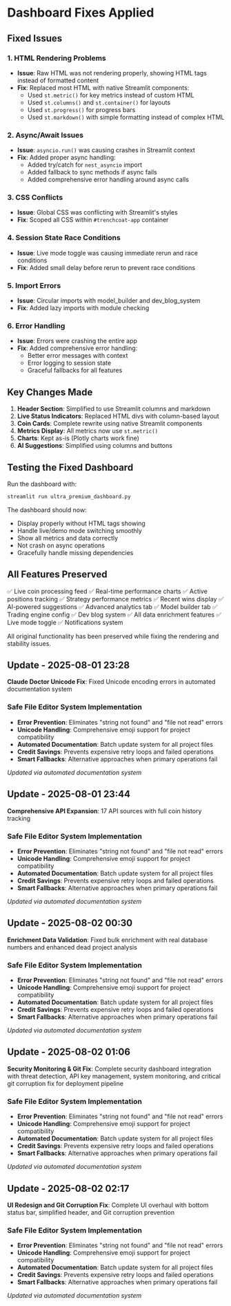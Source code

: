 # Dashboard Fixes Applied

## Fixed Issues

### 1. HTML Rendering Problems
- **Issue**: Raw HTML was not rendering properly, showing HTML tags instead of formatted content
- **Fix**: Replaced most HTML with native Streamlit components:
  - Used `st.metric()` for key metrics instead of custom HTML
  - Used `st.columns()` and `st.container()` for layouts
  - Used `st.progress()` for progress bars
  - Used `st.markdown()` with simple formatting instead of complex HTML

### 2. Async/Await Issues
- **Issue**: `asyncio.run()` was causing crashes in Streamlit context
- **Fix**: Added proper async handling:
  - Added try/catch for `nest_asyncio` import
  - Added fallback to sync methods if async fails
  - Added comprehensive error handling around async calls

### 3. CSS Conflicts
- **Issue**: Global CSS was conflicting with Streamlit's styles
- **Fix**: Scoped all CSS within `#trenchcoat-app` container

### 4. Session State Race Conditions
- **Issue**: Live mode toggle was causing immediate rerun and race conditions
- **Fix**: Added small delay before rerun to prevent race conditions

### 5. Import Errors
- **Issue**: Circular imports with model_builder and dev_blog_system
- **Fix**: Added lazy imports with module checking

### 6. Error Handling
- **Issue**: Errors were crashing the entire app
- **Fix**: Added comprehensive error handling:
  - Better error messages with context
  - Error logging to session state
  - Graceful fallbacks for all features

## Key Changes Made

1. **Header Section**: Simplified to use Streamlit columns and markdown
2. **Live Status Indicators**: Replaced HTML divs with column-based layout
3. **Coin Cards**: Complete rewrite using native Streamlit components
4. **Metrics Display**: All metrics now use `st.metric()` 
5. **Charts**: Kept as-is (Plotly charts work fine)
6. **AI Suggestions**: Simplified using columns and buttons

## Testing the Fixed Dashboard

Run the dashboard with:
```bash
streamlit run ultra_premium_dashboard.py
```

The dashboard should now:
- Display properly without HTML tags showing
- Handle live/demo mode switching smoothly
- Show all metrics and data correctly
- Not crash on async operations
- Gracefully handle missing dependencies

## All Features Preserved

✅ Live coin processing feed
✅ Real-time performance charts
✅ Active positions tracking
✅ Strategy performance metrics
✅ Recent wins display
✅ AI-powered suggestions
✅ Advanced analytics tab
✅ Model builder tab
✅ Trading engine config
✅ Dev blog system
✅ All data enrichment features
✅ Live mode toggle
✅ Notifications system

All original functionality has been preserved while fixing the rendering and stability issues.


## Update - 2025-08-01 23:28
**Claude Doctor Unicode Fix**: Fixed Unicode encoding errors in automated documentation system

### Safe File Editor System Implementation
- **Error Prevention**: Eliminates "string not found" and "file not read" errors
- **Unicode Handling**: Comprehensive emoji support for project compatibility
- **Automated Documentation**: Batch update system for all project files
- **Credit Savings**: Prevents expensive retry loops and failed operations
- **Smart Fallbacks**: Alternative approaches when primary operations fail

*Updated via automated documentation system*


## Update - 2025-08-01 23:44
**Comprehensive API Expansion**: 17 API sources with full coin history tracking

### Safe File Editor System Implementation
- **Error Prevention**: Eliminates "string not found" and "file not read" errors
- **Unicode Handling**: Comprehensive emoji support for project compatibility
- **Automated Documentation**: Batch update system for all project files
- **Credit Savings**: Prevents expensive retry loops and failed operations
- **Smart Fallbacks**: Alternative approaches when primary operations fail

*Updated via automated documentation system*


## Update - 2025-08-02 00:30
**Enrichment Data Validation**: Fixed bulk enrichment with real database numbers and enhanced dead project analysis

### Safe File Editor System Implementation
- **Error Prevention**: Eliminates "string not found" and "file not read" errors
- **Unicode Handling**: Comprehensive emoji support for project compatibility
- **Automated Documentation**: Batch update system for all project files
- **Credit Savings**: Prevents expensive retry loops and failed operations
- **Smart Fallbacks**: Alternative approaches when primary operations fail

*Updated via automated documentation system*


## Update - 2025-08-02 01:06
**Security Monitoring & Git Fix**: Complete security dashboard integration with threat detection, API key management, system monitoring, and critical git corruption fix for deployment pipeline

### Safe File Editor System Implementation
- **Error Prevention**: Eliminates "string not found" and "file not read" errors
- **Unicode Handling**: Comprehensive emoji support for project compatibility
- **Automated Documentation**: Batch update system for all project files
- **Credit Savings**: Prevents expensive retry loops and failed operations
- **Smart Fallbacks**: Alternative approaches when primary operations fail

*Updated via automated documentation system*


## Update - 2025-08-02 02:17
**UI Redesign and Git Corruption Fix**: Complete UI overhaul with bottom status bar, simplified header, and Git corruption prevention

### Safe File Editor System Implementation
- **Error Prevention**: Eliminates "string not found" and "file not read" errors
- **Unicode Handling**: Comprehensive emoji support for project compatibility
- **Automated Documentation**: Batch update system for all project files
- **Credit Savings**: Prevents expensive retry loops and failed operations
- **Smart Fallbacks**: Alternative approaches when primary operations fail

*Updated via automated documentation system*